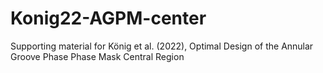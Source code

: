 # Konig22-AGPM-center
Supporting material for König et al. (2022), Optimal Design of the Annular Groove Phase Phase Mask Central Region
